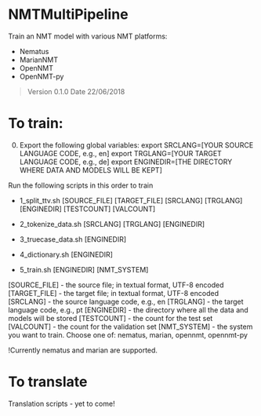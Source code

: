 # NMTMultiPipeline
Train an NMT model with various NMT platforms:
- Nematus
- MarianNMT
- OpenNMT
- OpenNMT-py

> Version 0.1.0
> Date 22/06/2018

# To train:
0. Export the following global variables:
export SRCLANG=[YOUR SOURCE LANGUAGE CODE, e.g., en]
export TRGLANG=[YOUR TARGET LANGUAGE CODE, e.g., de]
export ENGINEDIR=[THE DIRECTORY WHERE DATA AND MODELS WILL BE KEPT]

Run the following scripts in this order to train
- 1_split_ttv.sh [SOURCE_FILE] [TARGET_FILE] [SRCLANG] [TRGLANG] [ENGINEDIR] [TESTCOUNT] [VALCOUNT]

- 2_tokenize_data.sh [SRCLANG] [TRGLANG] [ENGINEDIR]

- 3_truecase_data.sh [ENGINEDIR]

- 4_dictionary.sh [ENGINEDIR]

- 5_train.sh [ENGINEDIR] [NMT_SYSTEM]

[SOURCE_FILE] - the source file; in textual format, UTF-8 encoded
[TARGET_FILE] - the target file; in textual format, UTF-8 encoded
[SRCLANG] - the source language code, e.g., en
[TRGLANG] - the target language code, e.g., pt
[ENGINEDIR] - the directory where all the data and models will be stored
[TESTCOUNT] - the count for the test set
[VALCOUNT] - the count for the validation set
[NMT_SYSTEM] - the system you want to train. Choose one of: nematus, marian, opennmt, opennmt-py

!Currently nematus and marian are supported.

# To translate
Translation scripts - yet to come!
